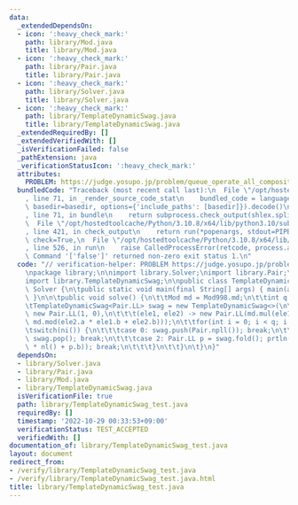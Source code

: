 ```yaml
---
data:
  _extendedDependsOn:
  - icon: ':heavy_check_mark:'
    path: library/Mod.java
    title: library/Mod.java
  - icon: ':heavy_check_mark:'
    path: library/Pair.java
    title: library/Pair.java
  - icon: ':heavy_check_mark:'
    path: library/Solver.java
    title: library/Solver.java
  - icon: ':heavy_check_mark:'
    path: library/TemplateDynamicSwag.java
    title: library/TemplateDynamicSwag.java
  _extendedRequiredBy: []
  _extendedVerifiedWith: []
  _isVerificationFailed: false
  _pathExtension: java
  _verificationStatusIcon: ':heavy_check_mark:'
  attributes:
    PROBLEM: https://judge.yosupo.jp/problem/queue_operate_all_composite
  bundledCode: "Traceback (most recent call last):\n  File \"/opt/hostedtoolcache/Python/3.10.8/x64/lib/python3.10/site-packages/onlinejudge_verify/documentation/build.py\"\
    , line 71, in _render_source_code_stat\n    bundled_code = language.bundle(stat.path,\
    \ basedir=basedir, options={'include_paths': [basedir]}).decode()\n  File \"/opt/hostedtoolcache/Python/3.10.8/x64/lib/python3.10/site-packages/onlinejudge_verify/languages/user_defined.py\"\
    , line 71, in bundle\n    return subprocess.check_output(shlex.split(command))\n\
    \  File \"/opt/hostedtoolcache/Python/3.10.8/x64/lib/python3.10/subprocess.py\"\
    , line 421, in check_output\n    return run(*popenargs, stdout=PIPE, timeout=timeout,\
    \ check=True,\n  File \"/opt/hostedtoolcache/Python/3.10.8/x64/lib/python3.10/subprocess.py\"\
    , line 526, in run\n    raise CalledProcessError(retcode, process.args,\nsubprocess.CalledProcessError:\
    \ Command '['false']' returned non-zero exit status 1.\n"
  code: "// verification-helper: PROBLEM https://judge.yosupo.jp/problem/queue_operate_all_composite\n\
    \npackage library;\n\nimport library.Solver;\nimport library.Pair;\nimport library.Mod;\n\
    import library.TemplateDynamicSwag;\n\npublic class TemplateDynamicSwag_test extends\
    \ Solver {\n\tpublic static void main(final String[] args) { main(args, new TemplateDynamicSwag_test());\
    \ }\n\n\tpublic void solve() {\n\t\tMod md = Mod998.md;\n\t\tint q = ni();\n\t\
    \tTemplateDynamicSwag<Pair.LL> swag = new TemplateDynamicSwag<>(\n\t\t\t() ->\
    \ new Pair.LL(1, 0),\n\t\t\t(ele1, ele2) -> new Pair.LL(md.mul(ele1.a, ele2.a),\
    \ md.mod(ele2.a * ele1.b + ele2.b)));\n\t\tfor(int i = 0; i < q; i ++) {\n\t\t\
    \tswitch(ni()) {\n\t\t\tcase 0: swag.push(Pair.npll()); break;\n\t\t\tcase 1:\
    \ swag.pop(); break;\n\t\t\tcase 2: Pair.LL p = swag.fold(); prtln(md.mod(p.a\
    \ * nl() + p.b)); break;\n\t\t\t}\n\t\t}\n\t}\n}"
  dependsOn:
  - library/Solver.java
  - library/Pair.java
  - library/Mod.java
  - library/TemplateDynamicSwag.java
  isVerificationFile: true
  path: library/TemplateDynamicSwag_test.java
  requiredBy: []
  timestamp: '2022-10-29 00:33:53+09:00'
  verificationStatus: TEST_ACCEPTED
  verifiedWith: []
documentation_of: library/TemplateDynamicSwag_test.java
layout: document
redirect_from:
- /verify/library/TemplateDynamicSwag_test.java
- /verify/library/TemplateDynamicSwag_test.java.html
title: library/TemplateDynamicSwag_test.java
---
```


